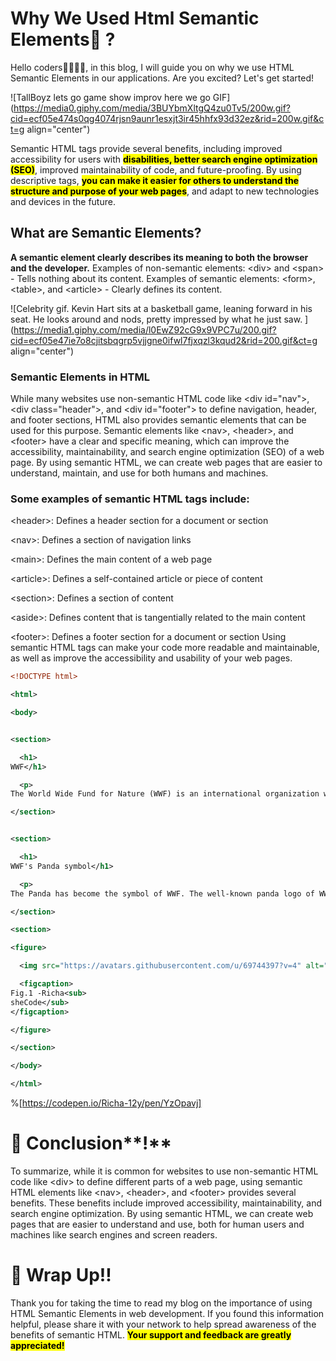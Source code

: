 # Why We Used Html Semantic Elements🥱 ?

Hello coders👩‍💻👨‍💻, in this blog, I will guide you on why we use HTML Semantic Elements in our applications. Are you excited? Let's get started!

![TallBoyz lets go game show improv here we go GIF](https://media0.giphy.com/media/3BUYbmXltgQ4zu0Tv5/200w.gif?cid=ecf05e474s0qg4074rjsn9aunr1esxjt3ir45hhfx93d32ez&rid=200w.gif&ct=g align="center")

Semantic HTML tags provide several benefits, including improved accessibility for users with **<mark>disabilities, better search engine optimization (SEO)</mark>**, improved maintainability of code, and future-proofing. By using descriptive tags, **<mark>you can make it easier for others to understand the structure and purpose of your web pages</mark>**, and adapt to new technologies and devices in the future.

## What are Semantic Elements?

**A semantic element clearly describes its meaning to both the browser and the developer.** Examples of non-semantic elements: &lt;div&gt; and &lt;span&gt; - Tells nothing about its content. Examples of semantic elements: &lt;form&gt;, &lt;table&gt;, and &lt;article&gt; - Clearly defines its content.

![Celebrity gif. Kevin Hart sits at a basketball game, leaning forward in his seat. He looks around and nods, pretty impressed by what he just saw. ](https://media1.giphy.com/media/l0EwZ92cG9x9VPC7u/200.gif?cid=ecf05e47ie7o8cjitsbqgrp5vjjgne0ifwl7fjxqzl3kqud2&rid=200.gif&ct=g align="center")

### Semantic Elements in HTML

While many websites use non-semantic HTML code like &lt;div id="nav"&gt;, &lt;div class="header"&gt;, and &lt;div id="footer"&gt; to define navigation, header, and footer sections, HTML also provides semantic elements that can be used for this purpose. Semantic elements like &lt;nav&gt;, &lt;header&gt;, and &lt;footer&gt; have a clear and specific meaning, which can improve the accessibility, maintainability, and search engine optimization (SEO) of a web page. By using semantic HTML, we can create web pages that are easier to understand, maintain, and use for both humans and machines.

### Some examples of semantic HTML tags include:

&lt;header&gt;: Defines a header section for a document or section

&lt;nav&gt;: Defines a section of navigation links

&lt;main&gt;: Defines the main content of a web page

&lt;article&gt;: Defines a self-contained article or piece of content

&lt;section&gt;: Defines a section of content

&lt;aside&gt;: Defines content that is tangentially related to the main content

&lt;footer&gt;: Defines a footer section for a document or section Using semantic HTML tags can make your code more readable and maintainable, as well as improve the accessibility and usability of your web pages.

```xml
<!DOCTYPE html>

<html>

<body>


<section>

  <h1>
WWF</h1>

  <p>
The World Wide Fund for Nature (WWF) is an international organization working on issues regarding the conservation, research and restoration of the environment, formerly named the World Wildlife Fund. WWF was founded in 1961.</p>

</section>


<section>

  <h1>
WWF's Panda symbol</h1>

  <p>
The Panda has become the symbol of WWF. The well-known panda logo of WWF originated from a panda named Chi Chi that was transferred from the Beijing Zoo to the London Zoo in the same year of the establishment of WWF.</p>

</section>

<section>

<figure>

  <img src="https://avatars.githubusercontent.com/u/69744397?v=4" alt="myimage" style="width:50%">

  <figcaption>
Fig.1 -Richa<sub>
sheCode</sub>
</figcaption>

</figure>

</section>

</body>

</html>


```

%[https://codepen.io/Richa-12y/pen/YzOpavj] 

# **🎯** Conclusion**!**

To summarize, while it is common for websites to use non-semantic HTML code like &lt;div&gt; to define different parts of a web page, using semantic HTML elements like &lt;nav&gt;, &lt;header&gt;, and &lt;footer&gt; provides several benefits. These benefits include improved accessibility, maintainability, and search engine optimization. By using semantic HTML, we can create web pages that are easier to understand and use, both for human users and machines like search engines and screen readers.

# **🎯 Wrap Up!!**

Thank you for taking the time to read my blog on the importance of using HTML Semantic Elements in web development. If you found this information helpful, please share it with your network to help spread awareness of the benefits of semantic HTML. **<mark>Your support and feedback are greatly appreciated!</mark>**